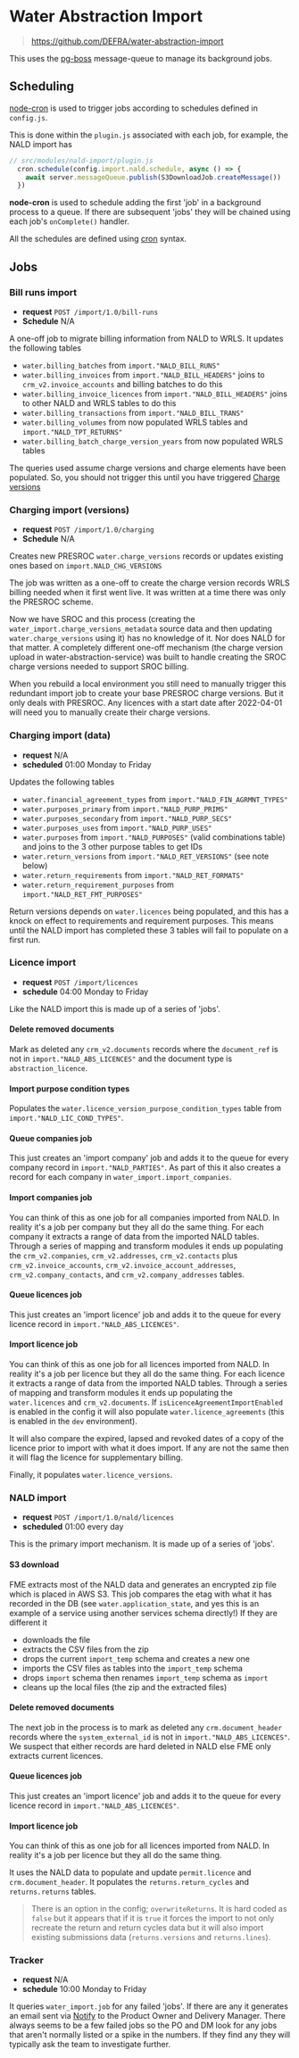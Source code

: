 # Water Abstraction Import

> <https://github.com/DEFRA/water-abstraction-import>

This uses the [pg-boss](https://github.com/timgit/pg-boss) message-queue to manage its background jobs.

## Scheduling

[node-cron](https://github.com/node-cron/node-cron) is used to trigger jobs according to schedules defined in `config.js`.

This is done within the `plugin.js` associated with each job, for example, the NALD import has

```javascript
// src/modules/nald-import/plugin.js
  cron.schedule(config.import.nald.schedule, async () => {
    await server.messageQueue.publish(S3DownloadJob.createMessage())
  })
```

**node-cron** is used to schedule adding the first 'job' in a background process to a queue. If there are subsequent 'jobs' they will be chained using each job's `onComplete()` handler.

All the schedules are defined using [cron](https://en.wikipedia.org/wiki/Cron) syntax.

## Jobs

### Bill runs import

- **request** `POST /import/1.0/bill-runs`
- **Schedule** N/A

A one-off job to migrate billing information from NALD to WRLS. It updates the following tables

- `water.billing_batches` from `import."NALD_BILL_RUNS"`
- `water.billing_invoices` from `import."NALD_BILL_HEADERS"` joins to `crm_v2.invoice_accounts` and billing batches to do this
- `water.billing_invoice_licences` from `import."NALD_BILL_HEADERS"` joins to other NALD and WRLS tables to do this
- `water.billing_transactions` from `import."NALD_BILL_TRANS"`
- `water.billing_volumes` from now populated WRLS tables and `import."NALD_TPT_RETURNS"`
- `water.billing_batch_charge_version_years` from now populated WRLS tables

The queries used assume charge versions and charge elements have been populated. So, you should not trigger this until you have triggered [Charge versions](#charge-versions)

### Charging import (versions)

- **request** `POST /import/1.0/charging`
- **Schedule** N/A

Creates new PRESROC `water.charge_versions` records or updates existing ones based on `import.NALD_CHG_VERSIONS`

The job was written as a one-off to create the charge version records WRLS billing needed when it first went live. It was written at a time there was only the PRESROC scheme.

Now we have SROC and this process (creating the `water_import.charge_versions_metadata` source data and then updating `water.charge_versions` using it) has no knowledge of it. Nor does NALD for that matter. A completely different one-off mechanism (the charge version upload in water-abstraction-service) was built to handle creating the SROC charge versions needed to support SROC billing.

When you rebuild a local environment you still need to manually trigger this redundant import job to create your base PRESROC charge versions. But it only deals with PRESROC. Any licences with a start date after 2022-04-01 will need you to manually create their charge versions.

### Charging import (data)

- **request** N/A
- **scheduled** 01:00 Monday to Friday

Updates the following tables

- `water.financial_agreement_types` from `import."NALD_FIN_AGRMNT_TYPES"`
- `water.purposes_primary` from `import."NALD_PURP_PRIMS"`
- `water.purposes_secondary` from `import."NALD_PURP_SECS"`
- `water.purposes_uses` from `import."NALD_PURP_USES"`
- `water.purposes` from `import."NALD_PURPOSES"` (valid combinations table) and joins to the 3 other purpose tables to get IDs
- `water.return_versions` from `import."NALD_RET_VERSIONS"` (see note below)
- `water.return_requirements` from `import."NALD_RET_FORMATS"`
- `water.return_requirement_purposes` from `import."NALD_RET_FMT_PURPOSES"`

Return versions depends on `water.licences` being populated, and this has a knock on effect to requirements and requirement purposes. This means until the NALD import has completed these 3 tables will fail to populate on a first run.

### Licence import

- **request** `POST /import/licences`
- **schedule** 04:00 Monday to Friday

Like the NALD import this is made up of a series of 'jobs'.

#### Delete removed documents

Mark as deleted any `crm_v2.documents` records where the `document_ref` is not in `import."NALD_ABS_LICENCES"` and the document type is `abstraction_licence`.

#### Import purpose condition types

Populates the `water.licence_version_purpose_condition_types` table from `import."NALD_LIC_COND_TYPES"`.

#### Queue companies job

This just creates an 'import company' job and adds it to the queue for every company record in `import."NALD_PARTIES"`. As part of this it also creates a record for each company in `water_import.import_companies`.

#### Import companies job

You can think of this as one job for all companies imported from NALD. In reality it's a job per company but they all do the same thing. For each company it extracts a range of data from the imported NALD tables. Through a series of mapping and transform modules it ends up populating the `crm_v2.companies`, `crm_v2.addresses`, `crm_v2.contacts` plus `crm_v2.invoice_accounts`, `crm_v2.invoice_account_addresses`, `crm_v2.company_contacts`,  and `crm_v2.company_addresses` tables.

#### Queue licences job

This just creates an 'import licence' job and adds it to the queue for every licence record in `import."NALD_ABS_LICENCES"`.

#### Import licence job

You can think of this as one job for all licences imported from NALD. In reality it's a job per licence but they all do the same thing. For each licence it extracts a range of data from the imported NALD tables. Through a series of mapping and transform modules it ends up populating the `water.licences` and `crm_v2.documents`. If `isLicenceAgreementImportEnabled` is enabled in the config it will also populate `water.licence_agreements` (this is enabled in the `dev` environment).

It will also compare the expired, lapsed and revoked dates of a copy of the licence prior to import with what it does import. If any are not the same then it will flag the licence for supplementary billing.

Finally, it populates `water.licence_versions`.

### NALD import

- **request** `POST /import/1.0/nald/licences`
- **scheduled** 01:00 every day

This is the primary import mechanism. It is made up of a series of 'jobs'.

#### S3 download

FME extracts most of the NALD data and generates an encrypted zip file which is placed in AWS S3. This job compares the etag with what it has recorded in the DB (see `water.application_state`, and yes this is an example of a service using another services schema directly!) If they are different it

- downloads the file
- extracts the CSV files from the zip
- drops the current `import_temp` schema and creates a new one
- imports the CSV files as tables into the `import_temp` schema
- drops `import` schema then renames `import_temp` schema as `import`
- cleans up the local files (the zip and the extracted files)

#### Delete removed documents

The next job in the process is to mark as deleted any `crm.document_header` records where the `system_external_id` is not in `import."NALD_ABS_LICENCES"`. We suspect that either records are hard deleted in NALD else FME only extracts current licences.

#### Queue licences job

This just creates an 'import licence' job and adds it to the queue for every licence record in `import."NALD_ABS_LICENCES"`.

#### Import licence job

You can think of this as one job for all licences imported from NALD. In reality it's a job per licence but they all do the same thing.

It uses the NALD data to populate and update `permit.licence` and `crm.document_header`. It populates the `returns.return_cycles` and `returns.returns` tables.

> There is an option in the config; `overwriteReturns`. It is hard coded as `false` but it appears that if it is `true` it forces the import to not only recreate the return and return cycles data but it will also import existing submissions data (`returns.versions` and `returns.lines`).

### Tracker

- **request** N/A
- **schedule** 10:00 Monday to Friday

It queries `water_import.job` for any failed 'jobs'. If there are any it generates an email sent via [Notify](https://www.notifications.service.gov.uk/) to the Product Owner and Delivery Manager. There always seems to be a few failed jobs so the PO and DM look for any jobs that aren't normally listed or a spike in the numbers. If they find any they will typically ask the team to investigate further.
